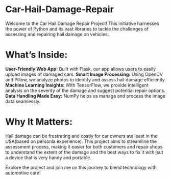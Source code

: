 # Car-Hail-Damage-Repair
Welcome to the Car Hail Damage Repair Project! This initiative harnesses the power of Python and its vast libraries to tackle the challenges of assessing and repairing hail damage on vehicles.

# What’s Inside:
**User-Friendly Web App:** Built with Flask, our app allows users to easily upload images of damaged cars.
**Smart Image Processing:** Using OpenCV and Pillow, we analyze photos to identify and assess hail damage efficiently.
**Machine Learning Insights:** With TensorFlow, we provide intelligent analysis on the severity of the damage and suggest potential repair options.
**Data Handling Made Easy:** NumPy helps us manage and process the image data seamlessly.

# Why It Matters:
Hail damage can be frustrating and costly for car owners ate least in the USA(based on personla experience). This project aims to streamline the assessment process, making it easier for both customers and repair shops to understand the extent of the damage and the best ways to fix it with jsut a device that is very handy and portable.

Explore the project and join me on this journey to blend technology with automotive care!

